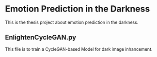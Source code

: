 # Emotion Prediction in the Darkness

This is the thesis project about emotion prediction in the darkness.

## EnlightenCycleGAN.py
This file is to train a CycleGAN-based Model for dark image inhancement. 

